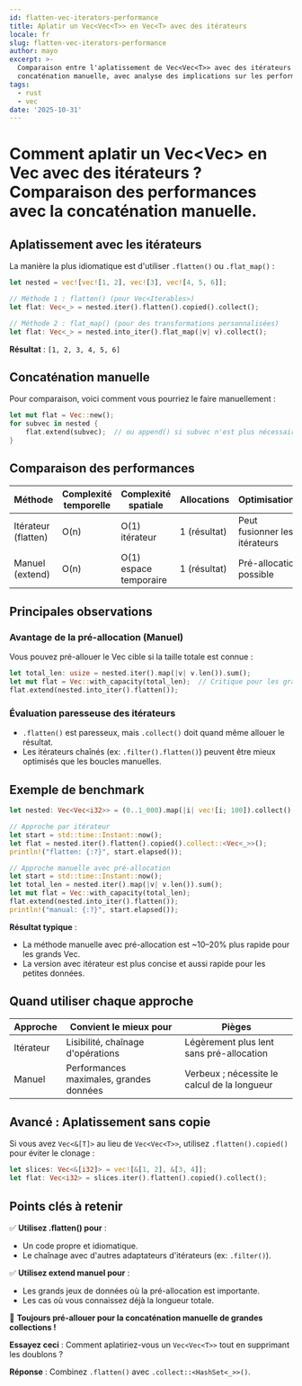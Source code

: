 ```yaml
---
id: flatten-vec-iterators-performance
title: Aplatir un Vec<Vec<T>> en Vec<T> avec des itérateurs
locale: fr
slug: flatten-vec-iterators-performance
author: mayo
excerpt: >-
  Comparaison entre l'aplatissement de Vec<Vec<T>> avec des itérateurs et la
  concaténation manuelle, avec analyse des implications sur les performances
tags:
  - rust
  - vec
date: '2025-10-31'
---
```


# Comment aplatir un Vec<Vec<T>> en Vec<T> avec des itérateurs ? Comparaison des performances avec la concaténation manuelle.

## Aplatissement avec les itérateurs

La manière la plus idiomatique est d'utiliser `.flatten()` ou `.flat_map()` :

```rust
let nested = vec![vec![1, 2], vec![3], vec![4, 5, 6]];

// Méthode 1 : flatten() (pour Vec<Iterables>)
let flat: Vec<_> = nested.iter().flatten().copied().collect();

// Méthode 2 : flat_map() (pour des transformations personnalisées)
let flat: Vec<_> = nested.into_iter().flat_map(|v| v).collect();
```

**Résultat** : `[1, 2, 3, 4, 5, 6]`

## Concaténation manuelle

Pour comparaison, voici comment vous pourriez le faire manuellement :

```rust
let mut flat = Vec::new();
for subvec in nested {
    flat.extend(subvec);  // ou append() si subvec n'est plus nécessaire
}
```

## Comparaison des performances

| Méthode | Complexité temporelle | Complexité spatiale | Allocations | Optimisations |
|--------|-----------------|------------------|-------------|---------------|
| Itérateur (flatten) | O(n) | O(1) itérateur | 1 (résultat) | Peut fusionner les itérateurs |
| Manuel (extend) | O(n) | O(1) espace temporaire | 1 (résultat) | Pré-allocation possible |

## Principales observations

### Avantage de la pré-allocation (Manuel)

Vous pouvez pré-allouer le Vec cible si la taille totale est connue :

```rust
let total_len: usize = nested.iter().map(|v| v.len()).sum();
let mut flat = Vec::with_capacity(total_len);  // Critique pour les grands jeux de données
flat.extend(nested.into_iter().flatten());
```

### Évaluation paresseuse des itérateurs

- `.flatten()` est paresseux, mais `.collect()` doit quand même allouer le résultat.
- Les itérateurs chaînés (ex: `.filter().flatten()`) peuvent être mieux optimisés que les boucles manuelles.

## Exemple de benchmark

```rust
let nested: Vec<Vec<i32>> = (0..1_000).map(|i| vec![i; 100]).collect();

// Approche par itérateur
let start = std::time::Instant::now();
let flat = nested.iter().flatten().copied().collect::<Vec<_>>();
println!("flatten: {:?}", start.elapsed());

// Approche manuelle avec pré-allocation
let start = std::time::Instant::now();
let total_len = nested.iter().map(|v| v.len()).sum();
let mut flat = Vec::with_capacity(total_len);
flat.extend(nested.into_iter().flatten());
println!("manual: {:?}", start.elapsed());
```

**Résultat typique** :
- La méthode manuelle avec pré-allocation est ~10–20% plus rapide pour les grands Vec.
- La version avec itérateur est plus concise et aussi rapide pour les petites données.

## Quand utiliser chaque approche

| Approche | Convient le mieux pour | Pièges |
|----------|----------|----------|
| Itérateur | Lisibilité, chaînage d'opérations | Légèrement plus lent sans pré-allocation |
| Manuel | Performances maximales, grandes données | Verbeux ; nécessite le calcul de la longueur |

## Avancé : Aplatissement sans copie

Si vous avez `Vec<&[T]>` au lieu de `Vec<Vec<T>>`, utilisez `.flatten().copied()` pour éviter le clonage :

```rust
let slices: Vec<&[i32]> = vec![&[1, 2], &[3, 4]];
let flat: Vec<i32> = slices.iter().flatten().copied().collect();
```

## Points clés à retenir

✅ **Utilisez .flatten() pour** :
- Un code propre et idiomatique.
- Le chaînage avec d'autres adaptateurs d'itérateurs (ex: `.filter()`).

✅ **Utilisez extend manuel pour** :
- Les grands jeux de données où la pré-allocation est importante.
- Les cas où vous connaissez déjà la longueur totale.

🚀 **Toujours pré-allouer pour la concaténation manuelle de grandes collections !**

**Essayez ceci** : Comment aplatiriez-vous un `Vec<Vec<T>>` tout en supprimant les doublons ?

**Réponse** : Combinez `.flatten()` avec `.collect::<HashSet<_>>()`.

